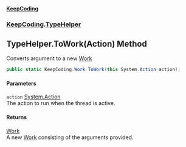 #### [KeepCoding](index.md 'index')
### [KeepCoding](KeepCoding.md 'KeepCoding').[TypeHelper](KeepCoding_TypeHelper.md 'KeepCoding.TypeHelper')
## TypeHelper.ToWork(Action) Method
Converts argument to a new [Work](KeepCoding_Work.md 'KeepCoding.Work')
```csharp
public static KeepCoding.Work ToWork(this System.Action action);
```
#### Parameters
<a name='KeepCoding_TypeHelper_ToWork(System_Action)_action'></a>
`action` [System.Action](https://docs.microsoft.com/en-us/dotnet/api/System.Action 'System.Action')  
The action to run when the thread is active.
  
#### Returns
[Work](KeepCoding_Work.md 'KeepCoding.Work')  
A new [Work](KeepCoding_Work.md 'KeepCoding.Work') consisting of the arguments provided.
